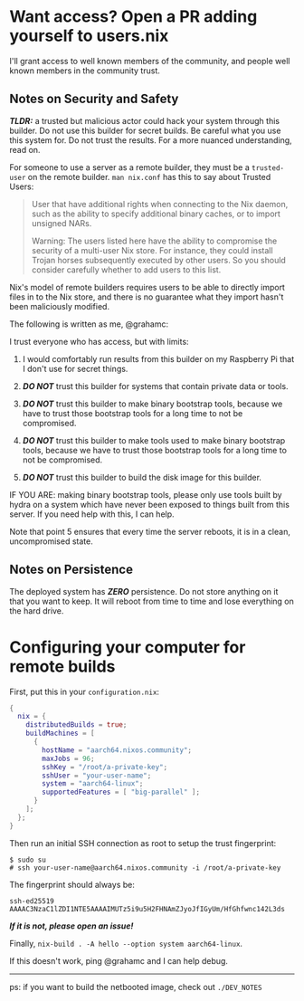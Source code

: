 # Want access? Open a PR adding yourself to users.nix

I'll grant access to well known members of the community, and people
well known members in the community trust.

## Notes on Security and Safety

***TLDR:*** a trusted but malicious actor could hack your system through
this builder. Do not use this builder for secret builds. Be careful
what you use this system for. Do not trust the results. For a more
nuanced understanding, read on.

For someone to use a server as a remote builder, they must be a
`trusted-user` on the remote builder. `man nix.conf` has this to say
about Trusted Users:

> User that have additional rights when connecting to the Nix daemon,
> such as the ability to specify additional binary caches, or to
> import unsigned NARs.
>
> Warning: The users listed here have the ability to compromise the
> security of a multi-user Nix store. For instance, they could install
> Trojan horses subsequently executed by other users. So you should
> consider carefully whether to add users to this list.

Nix's model of remote builders requires users to be able to directly
import files in to the Nix store, and there is no guarantee what they
import hasn't been maliciously modified.

The following is written as me, @grahamc:

I trust everyone who has access, but with limits:

1. I would comfortably run results from this builder on my Raspberry
   Pi that I don't use for secret things.

2. ***DO NOT*** trust this builder for systems that contain private
   data or tools.

3. ***DO NOT*** trust this builder to make binary bootstrap tools,
   because we have to trust those bootstrap tools for a long time to
   not be compromised.

4. ***DO NOT*** trust this builder to make tools used to make binary
   bootstrap tools, because we have to trust those bootstrap tools for
   a long time to not be compromised.

5. ***DO NOT*** trust this builder to build the disk image for this
   builder.

IF YOU ARE: making binary bootstrap tools, please only use tools
built by hydra on a system which have never been exposed to things
built from this server. If you need help with this, I can help.

Note that point 5 ensures that every time the server reboots, it is in
a clean, uncompromised state.

## Notes on Persistence

The deployed system has ***ZERO*** persistence. Do not store anything
on it that you want to keep. It will reboot from time to time and
lose everything on the hard drive.

# Configuring your computer for remote builds

First, put this in your `configuration.nix`:

```nix
{
  nix = {
    distributedBuilds = true;
    buildMachines = [
      {
        hostName = "aarch64.nixos.community";
        maxJobs = 96;
        sshKey = "/root/a-private-key";
        sshUser = "your-user-name";
        system = "aarch64-linux";
        supportedFeatures = [ "big-parallel" ];
      }
    ];
  };
}
```

Then run an initial SSH connection as root to setup the trust
fingerprint:


```
$ sudo su
# ssh your-user-name@aarch64.nixos.community -i /root/a-private-key
```

The fingerprint should always be:

```
ssh-ed25519 AAAAC3NzaC1lZDI1NTE5AAAAIMUTz5i9u5H2FHNAmZJyoJfIGyUm/HfGhfwnc142L3ds
```

***If it is not, please open an issue!***

Finally, `nix-build . -A hello --option system aarch64-linux`.

If this doesn't work, ping @grahamc and I can help debug.

---

ps: if you want to build the netbooted image, check out `./DEV_NOTES`
